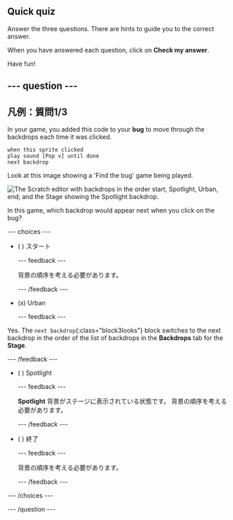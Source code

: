 ## Quick quiz

Answer the three questions. There are hints to guide you to the correct answer.

When you have answered each question, click on **Check my answer**.

Have fun!

--- question ---
---
凡例：質問1/3
---

In your game, you added this code to your **bug** to move through the backdrops each time it was clicked.

```blocks3
when this sprite clicked
play sound [Pop v] until done
next backdrop
```

Look at this image showing a 'Find the bug' game being played.

![The Scratch editor with backdrops in the order start, Spotlight, Urban, end; and the Stage showing the Spotlight backdrop.](images/quiz1-backdrops.png)

In this game, which backdrop would appear next when you click on the bug?

--- choices ---

- ( ) スタート

  --- feedback ---

  背景の順序を考える必要があります。

  --- /feedback ---

- (x) Urban

  --- feedback ---

Yes. The `next backdrop`{:class="block3looks"} block switches to the next backdrop in the order of the list of backdrops in the **Backdrops** tab for the **Stage**.

--- /feedback ---

- ( ) Spotlight

  --- feedback ---

  **Spotlight** 背景がステージに表示されている状態です。 背景の順序を考える必要があります。

  --- /feedback ---

- ( ) 終了

  --- feedback ---

  背景の順序を考える必要があります。

  --- /feedback ---

--- /choices ---

--- /question ---
